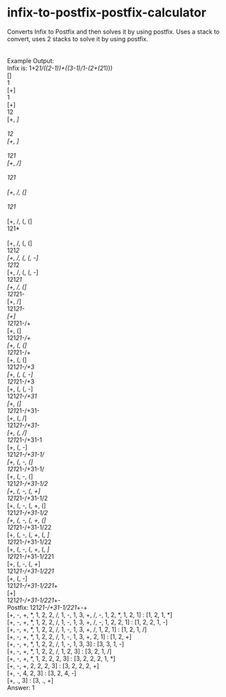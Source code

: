 # infix-to-postfix-postfix-calculator
Converts Infix to Postfix and then solves it by using postfix.
Uses a stack to convert, uses 2 stacks to solve it by using postfix.
<br><br><br>
Example Output:<br>
Infix is: 1+2*1/((2-1))+((3-1)/1-(2+(2*1)))<br>
[]<br>
1<br>
[+]<br>
1<br>
[+]<br>
12<br>
[+, *]<br>      
12<br>
[+, *]<br>      
121<br>
[+, /]<br>      
121*<br>        
[+, /, (]<br>   
121*<br>        
[+, /, (, (]<br>
121*<br>        
[+, /, (, (]<br>
121*2<br>
[+, /, (, (, -]<br>
121*2<br>
[+, /, (, (, -]<br>
121*21<br>
[+, /, (]<br>
121*21-<br>
[+, /]<br>
121*21-<br>
[+]<br>
121*21-/+<br>
[+, (]<br>
121*21-/+<br>
[+, (, (]<br>
121*21-/+<br>
[+, (, (]<br>
121*21-/+3<br>
[+, (, (, -]<br>
121*21-/+3<br>
[+, (, (, -]<br>
121*21-/+31<br>
[+, (]<br>
121*21-/+31-<br>
[+, (, /]<br>
121*21-/+31-<br>
[+, (, /]<br>
121*21-/+31-1<br>
[+, (, -]<br>
121*21-/+31-1/<br>
[+, (, -, (]<br>
121*21-/+31-1/<br>
[+, (, -, (]<br>
121*21-/+31-1/2<br>
[+, (, -, (, +]<br>
121*21-/+31-1/2<br>
[+, (, -, (, +, (]<br>
121*21-/+31-1/2<br>
[+, (, -, (, +, (]<br>
121*21-/+31-1/22<br>
[+, (, -, (, +, (, *]<br>
121*21-/+31-1/22<br>
[+, (, -, (, +, (, *]<br>
121*21-/+31-1/221<br>
[+, (, -, (, +]<br>
121*21-/+31-1/221*<br>
[+, (, -]<br>
121*21-/+31-1/221*+<br>
[+]<br>
121*21-/+31-1/221*+-<br>
Postfix: 121*21-/+31-1/221*+-+<br>
[+, -, +, *, 1, 2, 2, /, 1, -, 1, 3, +, /, -, 1, 2, *, 1, 2, 1]   :   [1, 2, 1, *]<br>
[+, -, +, *, 1, 2, 2, /, 1, -, 1, 3, +, /, -, 1, 2, 2, 1]   :   [1, 2, 2, 1, -]<br>
[+, -, +, *, 1, 2, 2, /, 1, -, 1, 3, +, /, 1, 2, 1]   :   [1, 2, 1, /]<br>
[+, -, +, *, 1, 2, 2, /, 1, -, 1, 3, +, 2, 1]   :   [1, 2, +]<br>
[+, -, +, *, 1, 2, 2, /, 1, -, 1, 3, 3]   :   [3, 3, 1, -]<br>
[+, -, +, *, 1, 2, 2, /, 1, 2, 3]   :   [3, 2, 1, /]<br>
[+, -, +, *, 1, 2, 2, 2, 3]   :   [3, 2, 2, 2, 1, *]<br>
[+, -, +, 2, 2, 2, 3]   :   [3, 2, 2, 2, +]<br>
[+, -, 4, 2, 3]   :   [3, 2, 4, -]<br>
[+, ., 3]   :   [3, ., +]<br>
Answer: 1<br>
